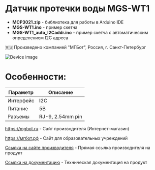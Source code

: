 # Датчик протечки воды MGS-WT1

- **MCP3021.zip** - библиотека для работы в Arduino IDE
- **MGS-WT1.ino** - пример скетча
- **MGS-WT1_auto_I2Caddr.ino** - пример скетча c автоматическим определением I2C адреса

🇷🇺 Произведено компанией "МГБот", Россия, г. Санкт-Петербург

![Device image](https://books.mgbot.ru/images/MGS-WT1.PNG)

# Особенности:

| Параметр    | Описание |
| ----------- | -----------|
| Интерфейс   | I2C|
| Питание     | 5В|
| Разъемы     | RJ-9, 2.54mm pin|

https://mgbot.ru  - Сайт производителя (Интернет-магазин)

https://мгбот.рф  - Сайт для образовательных учреждений

[Ссылка на сайте производителя](https://mgbot.ru/catalog/moduli/modul_datchika_protechki_vody_mgs_wt1a0_a1_s_razemom_rj_9_/) - Прямая ссылка производителя на продукт

[Ссылка на документацию](https://books.mgbot.ru/devices/MGS-WT1.pdf) - Техническая документация на продукт
